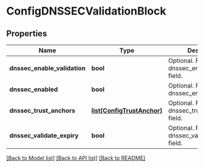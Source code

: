 # ConfigDNSSECValidationBlock

## Properties
Name | Type | Description | Notes
------------ | ------------- | ------------- | -------------
**dnssec_enable_validation** | **bool** | Optional. Field config for dnssec_enable_validation field. | [optional] 
**dnssec_enabled** | **bool** | Optional. Field config for dnssec_enabled field. | [optional] 
**dnssec_trust_anchors** | [**list[ConfigTrustAnchor]**](ConfigTrustAnchor.md) | Optional. Field config for dnssec_trust_anchors field. | [optional] 
**dnssec_validate_expiry** | **bool** | Optional. Field config for dnssec_validate_expiry field. | [optional] 

[[Back to Model list]](../README.md#documentation-for-models) [[Back to API list]](../README.md#documentation-for-api-endpoints) [[Back to README]](../README.md)


